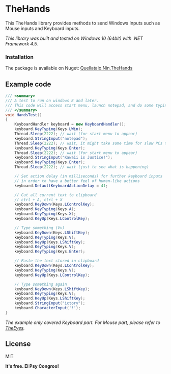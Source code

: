 # TheHands

This TheHands library provides methods to send Windows Inputs such as Mouse inputs and Keyboard inputs.

_This library was built and tested on Windows 10 (64bit) with .NET Framework 4.5._

### Installation

The package is available on Nuget: [Quellatalo.Nin.TheHands](https://www.nuget.org/packages/Quellatalo.Nin.TheHands/)

## Example code

```cs
/// <summary>
/// A test to run on windows 8 and later.
/// This code will access start menu, launch notepad, and do some typing actions
/// </summary>
void HandsTest()
{
    KeyboardHandler keyboard = new KeyboardHandler();
    keyboard.KeyTyping(Keys.LWin);
    Thread.Sleep(2222); // wait (for start menu to appear)
    keyboard.StringInput("notepad");
    Thread.Sleep(2222); // wait, it might take some time for slow PCs to find the program
    keyboard.KeyTyping(Keys.Enter);
    Thread.Sleep(2222); // wait (for start menu to appear)
    keyboard.StringInput("Kawaii is Justice!");
    keyboard.KeyTyping(Keys.Enter);
    Thread.Sleep(2222); // wait (just to see what is happening)

    // Set action delay (in milliseconds) for further keyboard inputs
    // in order to have a better feel of human-like actions
    keyboard.DefaultKeyboardActionDelay = 41;

    // Cut all current text to clipboard
    // ctrl + A, ctrl + X
    keyboard.KeyDown(Keys.LControlKey);
    keyboard.KeyTyping(Keys.A);
    keyboard.KeyTyping(Keys.X);
    keyboard.KeyUp(Keys.LControlKey);

    // Type something (Vv)
    keyboard.KeyDown(Keys.LShiftKey);
    keyboard.KeyTyping(Keys.V);
    keyboard.KeyUp(Keys.LShiftKey);
    keyboard.KeyTyping(Keys.V);
    keyboard.KeyTyping(Keys.Enter);

    // Paste the text stored in clipboard
    keyboard.KeyDown(Keys.LControlKey);
    keyboard.KeyTyping(Keys.V);
    keyboard.KeyUp(Keys.LControlKey);

    // Type something again
    keyboard.KeyDown(Keys.LShiftKey);
    keyboard.KeyTyping(Keys.V);
    keyboard.KeyUp(Keys.LShiftKey);
    keyboard.StringInput("ictory");
    keyboard.CharacterInput('!');
}
```
_The example only covered Keyboard part. For Mouse part, please refer to [TheEyes](https://github.com/quellatalo/TheEyes)._

License
----

MIT


**It's free. El Psy Congroo!**
